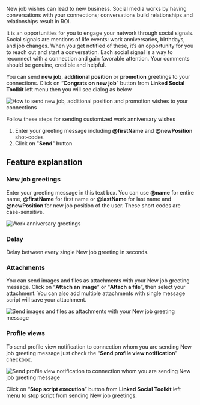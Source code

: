New job wishes can lead to new business. Social media works by having conversations with your connections; conversations build relationships and relationships result in ROI.

It is an opportunities for you to engage your network through social signals. Social signals are mentions of life events: work anniversaries, birthdays, and job changes. When you get notified of these, it’s an opportunity for you to reach out and start a conversation. Each social signal is a way to reconnect with a connection and gain favorable attention. Your comments should be genuine, credible and helpful.

You can send **new job**, **additional position** or **promotion** greetings to your connections. Click on “**Congrats on new job**” button from **Linked Social Toolkit** left menu then you will see dialog as below

![How to send new job, additional position and promotion wishes to your connections](https://github.com/ZiaUrR3hman/LinkedSocialToolkit/raw/master/images/How-to-send-new-job-additional-position-and-promotion-wishes-to-your-connections.png)

Follow these steps for sending customized work anniversary wishes
1. Enter your greeting message including **@firstName** and **@newPosition** shot-codes
2. Click on "**Send**" button

## Feature explanation
### New job greetings
Enter your greeting message in this text box. You can use **@name** for entire name, **@firstName** for first name or **@lastName** for last name and **@newPosition** for new job position of the user. These short codes are case-sensitive.
 
![Work anniversary greetings](https://github.com/ZiaUrR3hman/LinkedSocialToolkit/raw/master/images/Work-anniversary-greetings.png)

### Delay
Delay between every single New job greeting in seconds.
### Attachments
You can send images and files as attachments with your New job greeting message. Click on “**Attach an image**” or “**Attach a file**”, then select your attachment. You can also add multiple attachments with single message script will save your attachment.

![Send images and files as attachments with your New job greeting message](https://github.com/ZiaUrR3hman/LinkedSocialToolkit/raw/master/images/send-images-and-files-as-attachments-with-your-message.png)

### Profile views
To send profile view notification to connection whom you are sending New job greeting message just check the “**Send profile view notification**” checkbox.

![Send profile view notification to connection whom you are sending New job greeting message](https://github.com/ZiaUrR3hman/LinkedSocialToolkit/raw/master/images/send-profile-view.png)

Click on “**Stop script execution**” button from **Linked Social Toolkit** left menu to stop script from sending New job greetings.